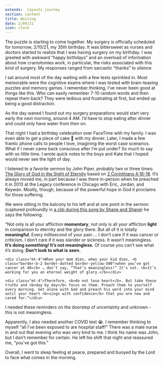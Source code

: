 ```yaml
---
extends: _layouts.journey
section: content
title: Waiting
date: 2/09/21
icon: clock
---
```

The puzzle is starting to come together. My surgery is officially scheduled for tomorrow, 2/10/21, my 35th birthday. It was bittersweet as nurses and doctors started to realize that I was having surgery on my birthday. I was greeted with awkward “happy birthdays” and an overload of information about how craniotomies work, in particular, the risks associated with this kind of surgery. My responses ranged from sarcastic “thanks” to silence.

I sat around most of the day waiting with a few tests sprinkled in. Most memorable were the cognitive exams where I was tested with brain-teasing puzzles and memory games. I remember thinking, I’ve never been good at things like this. Who can easily remember 7-10 random words and then repeat them back? They were tedious and frustrating at first, but ended up being a good distraction.

As the day waned I found out my surgery preparations would start very early the next morning, around 4 AM. I’d have to stop eating after dinner and could only have water from then on.

That night I had a birthday celebration over FaceTime with my family. I was even able to get a piece of cake 🎂 with my dinner. Later, I made a few frantic phone calls to people I love, imagining the worst case scenarios. What if I never came back conscious after I’m put under? So much to say with so little time. I wrote quick notes to the boys and Kate that I hoped would never see the light of day.

I listened to a favorite sermon by John Piper, probably two or three times: <a class="text-yellow-500" href="https://www.desiringgod.org/messages/the-glory-of-god-in-the-sight-of-eternity">The Glory of God in the Sight of Eternity</a> based on <a class="text-yellow-500" href="https://www.biblegateway.com/passage/?search=2%20Corinthians%204%3A16-18&amp;version=ESV">2 Corinthians 4:16-18</a>. It’s always moved me, in part because I was there in-person when he preached it in 2013 at the Legacy conference in Chicago with Eric, Jordan, and Keywan. Mostly, though, because of the powerful hope in God it proclaims for those suffering.

We were sitting in the balcony to his left and at one point in the sermon (captured profoundly in <a class="text-yellow-500" href="https://youtu.be/qyUPz6_TciY?t=203">a clip during this song by Shane and Shane</a>) he says the following:

<x-blockquote cite="https://youtu.be/qyUPz6_TciY?t=203" caption="John Piper">
    <div>“Not only is all your affliction <b>momentary</b>, not only is all your affliction <b>light</b> in comparison to eternity and the glory there. But all of it is totally <b>meaningful</b>. Every millisecond of your pain … I don’t care if it was cancer or criticism. I don’t care if it was slander or sickness. It wasn’t meaningless. <b>It’s doing something! It’s not meaningless.</b> Of course you can’t see what it’s doing. <b>Don’t look to what is seen.</b></div>

    <div class="mt-4">When your mom dies, when your kid dies, <b class="border-b-2 border-dotted border-yellow-500">when you’ve got cancer at 40</b> … don’t say, “That’s meaningless!” It’s not. <b>It’s working for you an eternal weight of glory.</b></div>

    <div class="mt-4">Therefore, <b>do not lose heart</b>. But take these truths and <b>day by day</b> focus on them. Preach them to yourself every morning. Get alone with God and preach his word into your mind until your heart <b>sings with confidence</b> that you are new and cared for.“</div>
</x-blockquote>

I needed these reminders on the doorstep of uncertainty and unknown - this is not meaningless.

Apparently, I also needed another COVID test 😭. I remember thinking to myself “all I’ve been exposed to are hospital staff!” There was a male nurse in and out that evening who was very kind to me. I think his name was John, but I don't remember for certain. He left his shift that night and reassured me, “you’ve got this.”

Overall, I went to sleep feeling at peace, prepared and buoyed by the Lord to face what comes in the morning.
